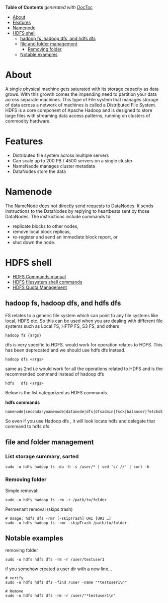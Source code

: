 <!-- START doctoc generated TOC please keep comment here to allow auto update -->
<!-- DON'T EDIT THIS SECTION, INSTEAD RE-RUN doctoc TO UPDATE -->
**Table of Contents**  *generated with [DocToc](https://github.com/thlorenz/doctoc)*

- [About](#about)
- [Features](#features)
- [Namenode](#namenode)
- [HDFS shell](#hdfs-shell)
  - [hadoop fs, hadoop dfs, and hdfs dfs](#hadoop-fs-hadoop-dfs-and-hdfs-dfs)
  - [file and folder management](#file-and-folder-management)
      - [Removing folder](#removing-folder)
  - [Notable examples](#notable-examples)

<!-- END doctoc generated TOC please keep comment here to allow auto update -->

# About

A single physical machine gets saturated with its storage capacity as data grows. With this growth comes the impending need to partition your data across separate machines. This type of File system that manages storage of data across a network of machines is called a Distributed File System. HDFS is a core component of Apache Hadoop and is designed to store large files with streaming data access patterns, running on clusters of commodity hardware.

# Features

* Distributed file system across multiple servers
* Can scale up to 200 PB / 4500 servers on a single cluster
* NameNaode manages cluster metadata 
* DataNodes store the data

# Namenode

The NameNode does not directly send requests to DataNodes. It sends instructions to the DataNodes by replying to heartbeats sent by those DataNodes. The instructions include commands to:

* replicate blocks to other nodes,
* remove local block replicas,
* re-register and send an immediate block report, or
* shut down the node.

# HDFS shell

* [HDFS Commands manual](https://hadoop.apache.org/docs/r2.7.3/hadoop-project-dist/hadoop-hdfs/HDFSCommands.html)
* [HDFS filesystem shell commands](https://hadoop.apache.org/docs/r2.7.1/hadoop-project-dist/hadoop-common/FileSystemShell.html)
* [HDFS Quota Management](https://hadoop.apache.org/docs/stable/hadoop-project-dist/hadoop-hdfs/HdfsQuotaAdminGuide.html)

## hadoop fs, hadoop dfs, and hdfs dfs

FS relates to a generic file system which can point to any file systems like local, HDFS etc. So this can be used when you are dealing with different file systems such as Local FS, HFTP FS, S3 FS, and others
```
hadoop fs {args}
```

dfs is very specific to HDFS. would work for operation relates to HDFS. This has been deprecated and we should use hdfs dfs instead.
```
hadoop dfs <args>
```

same as 2nd i.e would work for all the operations related to HDFS and is the recommended command instead of hadoop dfs

```
hdfs   dfs <args>
```

Below is the list categorized as HDFS commands.

**hdfs commands**
```
namenode|secondarynamenode|datanode|dfs|dfsadmin|fsck|balancer|fetchdt|oiv|dfsgroups
```

So even if you use Hadoop dfs , it will look locate hdfs and delegate that command to hdfs dfs

## file and folder management

### List storage summary, sorted

```
sudo -u hdfs hadoop fs -du -h -s /user/* | sed 's/ //' | sort -h
```

### Removing folder

Simple removal:
```
sudo -u hdfs hadoop fs -rm -r /path/to/folder
```

Permenant removal (skips trash)
```
# Usage: hdfs dfs -rmr [-skipTrash] URI [URI …]
sudo -u hdfs hadoop fs -rmr -skipTrash /path/to/folder
```

## Notable examples

removing folder

```
sudo -u hdfs hdfs dfs -rm -r /user/testuser1
```

if you somehow created a user dir with a new line...

```
# verify
sudo -u hdfs hdfs dfs -find /user -name "*testuser1\n"

# Remove
sudo -u hdfs hdfs dfs -rm -r /user/"*testuser1\n"
```
